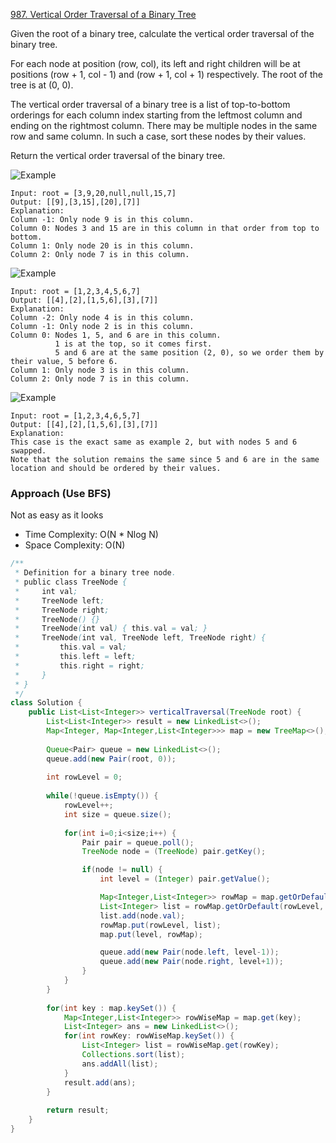 [987. Vertical Order Traversal of a Binary Tree]()


Given the root of a binary tree, calculate the vertical order traversal of the binary tree.

For each node at position (row, col), its left and right children will be at positions (row + 1, col - 1) and (row + 1, col + 1) respectively. The root of the tree is at (0, 0).

The vertical order traversal of a binary tree is a list of top-to-bottom orderings for each column index starting from the leftmost column and ending on the rightmost column. There may be multiple nodes in the same row and same column. In such a case, sort these nodes by their values.

Return the vertical order traversal of the binary tree.

![Example](https://assets.leetcode.com/uploads/2021/01/29/vtree1.jpg)

```text
Input: root = [3,9,20,null,null,15,7]
Output: [[9],[3,15],[20],[7]]
Explanation:
Column -1: Only node 9 is in this column.
Column 0: Nodes 3 and 15 are in this column in that order from top to bottom.
Column 1: Only node 20 is in this column.
Column 2: Only node 7 is in this column.
```

![Example](https://assets.leetcode.com/uploads/2021/01/29/vtree2.jpg)

```text
Input: root = [1,2,3,4,5,6,7]
Output: [[4],[2],[1,5,6],[3],[7]]
Explanation:
Column -2: Only node 4 is in this column.
Column -1: Only node 2 is in this column.
Column 0: Nodes 1, 5, and 6 are in this column.
          1 is at the top, so it comes first.
          5 and 6 are at the same position (2, 0), so we order them by their value, 5 before 6.
Column 1: Only node 3 is in this column.
Column 2: Only node 7 is in this column.
```
![Example](https://assets.leetcode.com/uploads/2021/01/29/vtree3.jpg)

```text
Input: root = [1,2,3,4,6,5,7]
Output: [[4],[2],[1,5,6],[3],[7]]
Explanation:
This case is the exact same as example 2, but with nodes 5 and 6 swapped.
Note that the solution remains the same since 5 and 6 are in the same location and should be ordered by their values.
```

### Approach (Use BFS)

Not as easy as it looks

- Time Complexity: O(N * Nlog N)
- Space Complexity: O(N)

```java
/**
 * Definition for a binary tree node.
 * public class TreeNode {
 *     int val;
 *     TreeNode left;
 *     TreeNode right;
 *     TreeNode() {}
 *     TreeNode(int val) { this.val = val; }
 *     TreeNode(int val, TreeNode left, TreeNode right) {
 *         this.val = val;
 *         this.left = left;
 *         this.right = right;
 *     }
 * }
 */
class Solution {
    public List<List<Integer>> verticalTraversal(TreeNode root) {
        List<List<Integer>> result = new LinkedList<>();
        Map<Integer, Map<Integer,List<Integer>>> map = new TreeMap<>();
        
        Queue<Pair> queue = new LinkedList<>();
        queue.add(new Pair(root, 0));
        
        int rowLevel = 0;
        
        while(!queue.isEmpty()) {
            rowLevel++;
            int size = queue.size();
            
            for(int i=0;i<size;i++) {
                Pair pair = queue.poll();
                TreeNode node = (TreeNode) pair.getKey();

                if(node != null) {
                    int level = (Integer) pair.getValue();

                    Map<Integer,List<Integer>> rowMap = map.getOrDefault(level, new TreeMap<>());
                    List<Integer> list = rowMap.getOrDefault(rowLevel, new LinkedList<>());
                    list.add(node.val);
                    rowMap.put(rowLevel, list);
                    map.put(level, rowMap);

                    queue.add(new Pair(node.left, level-1));
                    queue.add(new Pair(node.right, level+1));
                }
            }
        }
        
        for(int key : map.keySet()) {
            Map<Integer,List<Integer>> rowWiseMap = map.get(key);
            List<Integer> ans = new LinkedList<>();
            for(int rowKey: rowWiseMap.keySet()) {
                List<Integer> list = rowWiseMap.get(rowKey);
                Collections.sort(list);
                ans.addAll(list);
            }
            result.add(ans);
        }
        
        return result;
    }
}
```